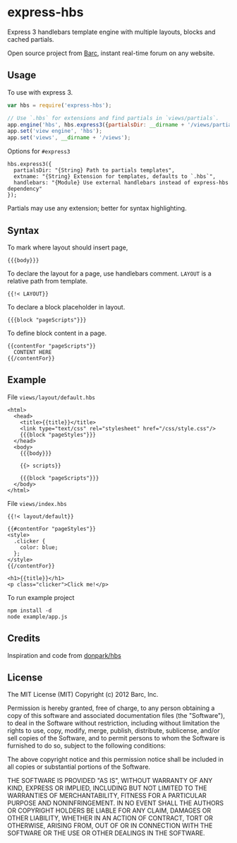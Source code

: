 # express-hbs

Express 3 handlebars template engine with multiple layouts, blocks and cached partials.

Open source project from [Barc](http://barc.com), instant real-time forum on any website.

## Usage

To use with express 3.

```javascript
var hbs = require('express-hbs');

// Use `.hbs` for extensions and find partials in `views/partials`.
app.engine('hbs', hbs.express3({partialsDir: __dirname + '/views/partials'}));
app.set('view engine', 'hbs');
app.set('views', __dirname + '/views');
```

Options for `#express3`

    hbs.express3({
      partialsDir: "{String} Path to partials templates",
      extname: "{String} Extension for templates, defaults to `.hbs`",
      handlebars: "{Module} Use external handlebars instead of express-hbs dependency"
    });

Partials may use any extension; better for syntax highlighting.

## Syntax

To mark where layout should insert page,

    {{{body}}}

To declare the layout for a page, use handlebars comment. `LAYOUT` is a relative path from template.

    {{!< LAYOUT}}

To declare a block placeholder in layout.

    {{{block "pageScripts"}}}

To define block content in a page.

    {{contentFor "pageScripts"}}
      CONTENT HERE
    {{/contentFor}}


## Example

File `views/layout/default.hbs`

```
<html>
  <head>
    <title>{{title}}</title>
    <link type="text/css" rel="stylesheet" href="/css/style.css"/>
    {{{block "pageStyles"}}}
  </head>
  <body>
    {{{body}}}

    {{> scripts}}

    {{{block "pageScripts"}}}
  </body>
</html>
```


File `views/index.hbs`

```
{{!< layout/default}}

{{#contentFor "pageStyles"}}
<style>
  .clicker {
    color: blue;
  };
</style>
{{/contentFor}}

<h1>{{title}}</h1>
<p class="clicker">Click me!</p>
```

To run example project

    npm install -d
    node example/app.js

## Credits

Inspiration and code from [donpark/hbs](https://github.com/donpark/hbs)


## License

The MIT License (MIT)
Copyright (c) 2012 Barc, Inc.

Permission is hereby granted, free of charge, to any person obtaining a copy of this software and associated documentation files (the "Software"), to deal in the Software without restriction, including without limitation the rights to use, copy, modify, merge, publish, distribute, sublicense, and/or sell copies of the Software, and to permit persons to whom the Software is furnished to do so, subject to the following conditions:

The above copyright notice and this permission notice shall be included in all copies or substantial portions of the Software.

THE SOFTWARE IS PROVIDED "AS IS", WITHOUT WARRANTY OF ANY KIND, EXPRESS OR IMPLIED, INCLUDING BUT NOT LIMITED TO THE WARRANTIES OF MERCHANTABILITY, FITNESS FOR A PARTICULAR PURPOSE AND NONINFRINGEMENT. IN NO EVENT SHALL THE AUTHORS OR COPYRIGHT HOLDERS BE LIABLE FOR ANY CLAIM, DAMAGES OR OTHER LIABILITY, WHETHER IN AN ACTION OF CONTRACT, TORT OR OTHERWISE, ARISING FROM, OUT OF OR IN CONNECTION WITH THE SOFTWARE OR THE USE OR OTHER DEALINGS IN THE SOFTWARE.
